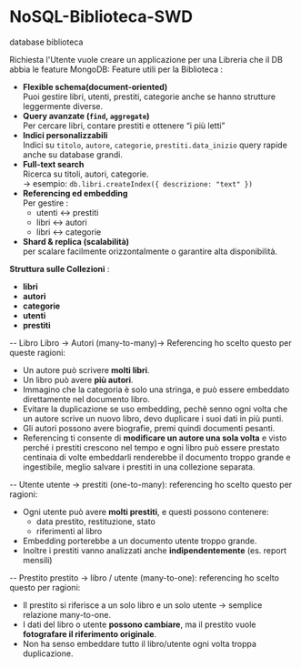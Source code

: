 # NoSQL-Biblioteca-SWD
database biblioteca

Richiesta l'Utente vuole creare un applicazione per una Libreria che il DB abbia le feature MongoDB:
Feature utili per la Biblioteca : 
- **Flexible schema(document-oriented)**  
    Puoi gestire libri, utenti, prestiti, categorie anche se hanno strutture leggermente diverse.
- **Query avanzate (`find`, `aggregate`)**  
    Per cercare libri, contare prestiti e ottenere “i più letti”
- **Indici personalizzabili**  
    Indici su `titolo`, `autore`, `categorie`, `prestiti.data_inizio`
    query rapide anche su database grandi.
- **Full-text search**  
    Ricerca su titoli, autori, categorie.  
    → esempio: `db.libri.createIndex({ descrizione: "text" })`
- **Referencing ed embedding**  
	Per gestire :
    - utenti ↔ prestiti
    - libri ↔ autori
    - libri ↔ categorie
- **Shard & replica (scalabilità)**  
    per scalare facilmente orizzontalmente o garantire alta disponibilità.

**Struttura sulle Collezioni** :
- **libri**
- **autori**
- **categorie**
- **utenti**
- **prestiti**

-- Libro 
Libro → Autori (many-to-many)→ Referencing ho scelto questo per queste ragioni:
- Un autore può scrivere **molti libri**.
- Un libro può avere **più autori**.
- Immagino che la categoria è solo una stringa, e può essere embeddato direttamente nel documento libro.
- Evitare la duplicazione se uso embedding, pechè senno ogni volta che un autore scrive un nuovo libro, devo duplicare i suoi dati in più punti.
- Gli autori possono avere biografie, premi quindi documenti pesanti.
- Referencing ti consente di **modificare un autore una sola volta** e visto perché i prestiti crescono nel tempo e ogni libro può essere prestato centinaia di volte embeddarli renderebbe il documento troppo grande e ingestibile, meglio salvare i prestiti in una collezione separata.

-- Utente
utente → prestiti (one-to-many): referencing  ho scelto questo per ragioni:
- Ogni utente può avere **molti prestiti**, e questi possono contenere:
    - data prestito, restituzione, stato
    - riferimenti al libro
- Embedding porterebbe a un documento utente troppo grande.
- Inoltre i prestiti vanno analizzati anche **indipendentemente** (es. report mensili)

-- Prestito
prestito → libro / utente (many-to-one): referencing ho scelto questo per ragioni:
- Il prestito si riferisce a un solo libro e un solo utente → semplice relazione many-to-one.
- I dati del libro o utente **possono cambiare**, ma il prestito vuole **fotografare il riferimento originale**.
- Non ha senso embeddare tutto il libro/utente ogni volta troppa duplicazione.
